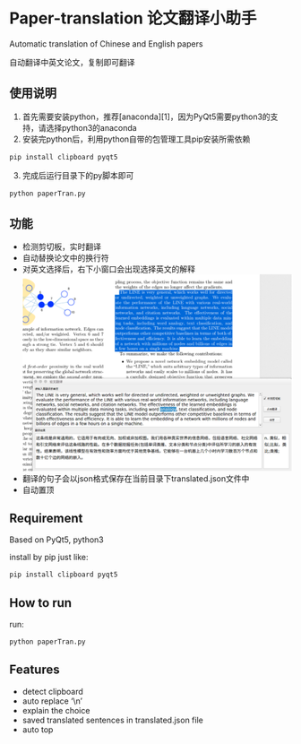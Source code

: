 # Paper-translation 论文翻译小助手
	
Automatic translation of Chinese and English papers

自动翻译中英文论文，复制即可翻译

## 使用说明

1. 首先需要安装python，推荐[anaconda][1]，因为PyQt5需要python3的支持，请选择python3的anaconda
2. 安装完python后，利用python自带的包管理工具pip安装所需依赖
```bash
pip install clipboard pyqt5
```
3. 完成后运行目录下的py脚本即可
```bash
python paperTran.py
```

## 功能
- 检测剪切板，实时翻译
- 自动替换论文中的换行符
- 对英文选择后，右下小窗口会出现选择英文的解释
![Alt text](./doc/1541495491986.png)
- 翻译的句子会以json格式保存在当前目录下translated.json文件中
- 自动置顶


## Requirement
Based on PyQt5, python3

install by pip just like:
```bash
pip install clipboard pyqt5
```

## How to run
run:
```bash
python paperTran.py
```

## Features
- detect clipboard
- auto replace ‘\n’
- explain the choice 
- saved translated sentences in translated.json file
- auto top

